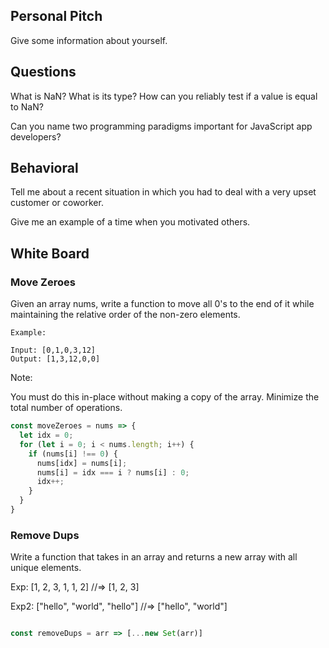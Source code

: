 ## Personal Pitch

Give some information about yourself.

## Questions

What is NaN? What is its type? How can you reliably test if a value is equal to NaN?

Can you name two programming paradigms important for JavaScript app developers?

## Behavioral

Tell me about a recent situation in which you had to deal with a very upset customer or coworker.

Give me an example of a time when you motivated others.

## White Board

### Move Zeroes

Given an array nums, write a function to move all 0's to the end of it while maintaining the relative order of the non-zero elements.

```
Example:

Input: [0,1,0,3,12]
Output: [1,3,12,0,0]

```

Note:

You must do this in-place without making a copy of the array.
Minimize the total number of operations.


```js
const moveZeroes = nums => {
  let idx = 0;
  for (let i = 0; i < nums.length; i++) {
    if (nums[i] !== 0) {
      nums[idx] = nums[i];
      nums[i] = idx === i ? nums[i] : 0;
      idx++;
    }
  }
}

```

### Remove Dups

Write a function that takes in an array and returns a new array with all unique elements.

Exp: [1, 2, 3, 1, 1, 2] //=> [1, 2, 3]

Exp2: ["hello", "world", "hello"] //=> ["hello", "world"]

```js

const removeDups = arr => [...new Set(arr)]

```
